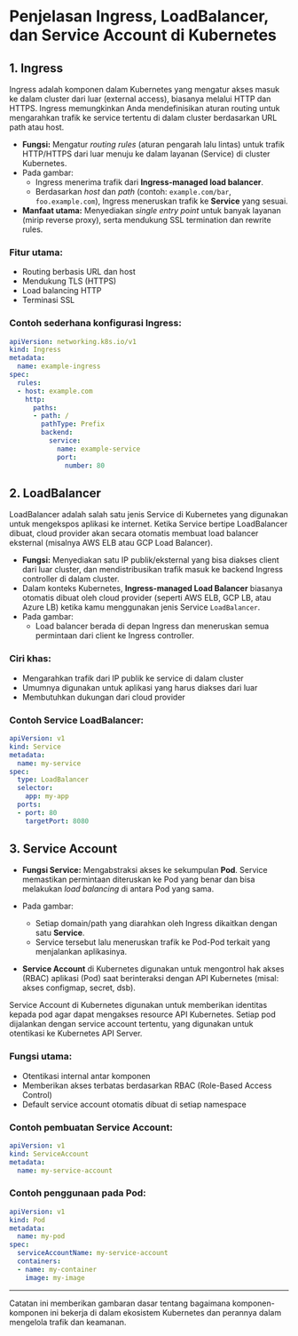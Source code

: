# Penjelasan Ingress, LoadBalancer, dan Service Account di Kubernetes

## 1. Ingress

Ingress adalah komponen dalam Kubernetes yang mengatur akses masuk ke dalam cluster dari luar (external access), biasanya melalui HTTP dan HTTPS. Ingress memungkinkan Anda mendefinisikan aturan routing untuk mengarahkan trafik ke service tertentu di dalam cluster berdasarkan URL path atau host.

* **Fungsi:** Mengatur *routing rules* (aturan pengarah lalu lintas) untuk trafik HTTP/HTTPS dari luar menuju ke dalam layanan (Service) di cluster Kubernetes.
* Pada gambar:
  * Ingress menerima trafik dari **Ingress-managed load balancer**.
  * Berdasarkan *host* dan *path* (contoh: `example.com/bar`, `foo.example.com`), Ingress meneruskan trafik ke **Service** yang sesuai.
* **Manfaat utama:** Menyediakan *single entry point* untuk banyak layanan (mirip reverse proxy), serta mendukung SSL termination dan rewrite rules.

### Fitur utama:

* Routing berbasis URL dan host
* Mendukung TLS (HTTPS)
* Load balancing HTTP
* Terminasi SSL

### Contoh sederhana konfigurasi Ingress:

```yaml
apiVersion: networking.k8s.io/v1
kind: Ingress
metadata:
  name: example-ingress
spec:
  rules:
  - host: example.com
    http:
      paths:
      - path: /
        pathType: Prefix
        backend:
          service:
            name: example-service
            port:
              number: 80
```

## 2. LoadBalancer

LoadBalancer adalah salah satu jenis Service di Kubernetes yang digunakan untuk mengekspos aplikasi ke internet. Ketika Service bertipe LoadBalancer dibuat, cloud provider akan secara otomatis membuat load balancer eksternal (misalnya AWS ELB atau GCP Load Balancer).

* **Fungsi:** Menyediakan satu IP publik/eksternal yang bisa diakses client dari luar cluster, dan mendistribusikan trafik masuk ke backend Ingress controller di dalam cluster.
* Dalam konteks Kubernetes, **Ingress-managed Load Balancer** biasanya otomatis dibuat oleh cloud provider (seperti AWS ELB, GCP LB, atau Azure LB) ketika kamu menggunakan jenis Service `LoadBalancer`.
* Pada gambar:
  * Load balancer berada di depan Ingress dan meneruskan semua permintaan dari client ke Ingress controller.

### Ciri khas:

* Mengarahkan trafik dari IP publik ke service di dalam cluster
* Umumnya digunakan untuk aplikasi yang harus diakses dari luar
* Membutuhkan dukungan dari cloud provider

### Contoh Service LoadBalancer:

```yaml
apiVersion: v1
kind: Service
metadata:
  name: my-service
spec:
  type: LoadBalancer
  selector:
    app: my-app
  ports:
  - port: 80
    targetPort: 8080
```

## 3. Service Account

* **Fungsi Service:** Mengabstraksi akses ke sekumpulan **Pod**. Service memastikan permintaan diteruskan ke Pod yang benar dan bisa melakukan *load balancing* di antara Pod yang sama.
* Pada gambar:
  * Setiap domain/path yang diarahkan oleh Ingress dikaitkan dengan satu **Service**.
  * Service tersebut lalu meneruskan trafik ke Pod-Pod terkait yang menjalankan aplikasinya.

* **Service Account** di Kubernetes digunakan untuk mengontrol hak akses (RBAC) aplikasi (Pod) saat berinteraksi dengan API Kubernetes (misal: akses configmap, secret, dsb).

Service Account di Kubernetes digunakan untuk memberikan identitas kepada pod agar dapat mengakses resource API Kubernetes. Setiap pod dijalankan dengan service account tertentu, yang digunakan untuk otentikasi ke Kubernetes API Server.

### Fungsi utama:

* Otentikasi internal antar komponen
* Memberikan akses terbatas berdasarkan RBAC (Role-Based Access Control)
* Default service account otomatis dibuat di setiap namespace

### Contoh pembuatan Service Account:

```yaml
apiVersion: v1
kind: ServiceAccount
metadata:
  name: my-service-account
```

### Contoh penggunaan pada Pod:

```yaml
apiVersion: v1
kind: Pod
metadata:
  name: my-pod
spec:
  serviceAccountName: my-service-account
  containers:
  - name: my-container
    image: my-image
```

---

Catatan ini memberikan gambaran dasar tentang bagaimana komponen-komponen ini bekerja di dalam ekosistem Kubernetes dan perannya dalam mengelola trafik dan keamanan.
